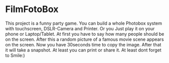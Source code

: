 # FilmFotoBox
This project is a funny party game. You can build a whole Photobox system with touchscreen, DSLR-Camera and Printer. Or you Just play it on your phone or Laptop/Tablet.
At first you have to say how many people should be on the screen. After this a random picture of a famous movie scene appears on the screen. Now you have 30seconds time to copy the image. After that it will take a snapshot. At least you can print or share it.
At least dont forget to Smile:)
